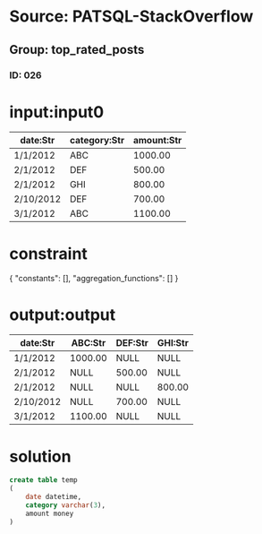 # Source: PATSQL-StackOverflow
## Group: top_rated_posts
### ID: 026

# input:input0

| date:Str | category:Str | amount:Str |
|---|---|---|
| 1/1/2012 | ABC | 1000.00 |
| 2/1/2012 | DEF | 500.00 |
| 2/1/2012 | GHI | 800.00 |
| 2/10/2012 | DEF | 700.00 |
| 3/1/2012 | ABC | 1100.00 |

# constraint

{
  "constants": [],
  "aggregation_functions": []
}

# output:output

| date:Str | ABC:Str | DEF:Str | GHI:Str |
|---|---|---|---|
| 1/1/2012 | 1000.00 | NULL | NULL |
| 2/1/2012 | NULL | 500.00 | NULL |
| 2/1/2012 | NULL | NULL | 800.00 |
| 2/10/2012 | NULL | 700.00 | NULL |
| 3/1/2012 | 1100.00 | NULL | NULL |

# solution

```sql
create table temp
(
    date datetime,
    category varchar(3),
    amount money
)
```
